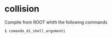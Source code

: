 # collision
Compite from ROOT whith the following commands
```bash
$ comando_di_shell_argomenti
```
